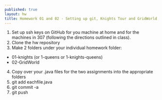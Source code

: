 ```yaml
---
published: true
layout: hw
title: Homework 01 and 02 - Setting up git, Knights Tour and GridWorld
---
```



 1. Set up ssh keys on GitHub for you machine at home and for the machines in 307 (following the directions outlined in class).
 2. Clone the hw repository
 3. Make 2 folders under your individual homework folder:
   * 01-knights (or 1-queens or 1-knights-queens)
   * 02-GridWorld
 4. Copy over your .java files for the two assignments into the appropriate folders
 5. git add eachfile.java 
 6. git commit -a 
 7. git push


  



